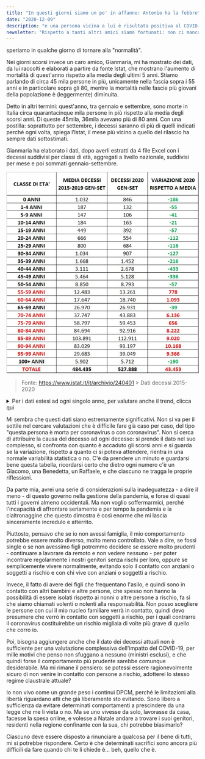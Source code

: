 ```yaml
---
title: "In questi giorni siamo un po' in affanno: Antonio ha la febbre"
date: "2020-12-09"
description: "e una persona vicina a lui è risultata positiva al COVID-19. Ieri mattina l'ho portato a fare il tampone, per fortuna è negativo,"
newsletter: "Rispetto a tanti altri amici siamo fortunati: non ci manca nulla e le restrizioni ci pesano solo relativamente. Tanti sono in grave difficoltà invece, di salute o economicamente. Spero nessuno se la prenda se oggi faccio delle considerazioni che per queste persone sarebbero forse un po' oziose."
---
```


speriamo in qualche giorno di tornare alla "normalità".

Nei giorni scorsi invece un caro amico, Gianmaria, mi ha mostrato dei dati, da lui raccolti e elaborati a partire da fonte Istat, che mostrano l'aumento di mortalità di quest'anno rispetto alla media degli ultimi 5 anni. Stiamo parlando di circa 45 mila persone in più, unicamente nella fascia sopra i 55 anni e in particolare sopra gli 80, mentre la mortalità nelle fascie più giovani della popolazione è (leggermente) diminuita.

Detto in altri termini: quest'anno, tra gennaio e settembre, sono morte in Italia circa quarantacinque mila persone in più rispetto alla media degli scorsi anni. Di queste 45mila, 36mila avevano più di 80 anni. Con una postilla: soprattutto per settembre, i decessi saranno di più di quelli indicati perché ogni volta, spiega l’Istat, il mese più vicino a quello del rilascio ha sempre dati sottostimati.

Gianmaria ha elaborato i dati, dopo averli estratti da 4 file Excel con i decessi suddivisi per classi di età, aggregati a livello nazionale, suddivisi per mese e poi sommati gennaio-settembre.

![Dati decessi 2015-2020](./decessi-short2015-2020.png)

> Fonte: https://www.istat.it/it/archivio/240401 > Dati decessi 2015-2020

<details class="m-p">
<summary>
Per i dati estesi ad ogni singolo anno, per valutare anche il trend, clicca qui
</summary>

![Dati decessi 2015-2020 estesi](./decessi2015-2020.png)

</details>

Mi sembra che questi dati siano estremamente significativi. Non si va per il sottile nel cercare valutazioni che è difficile fare già caso per caso, del tipo "questa persona è morta per coronavirus o con coronavirus". Non si cerca di attribuire la causa del decesso ad ogni decesso: si prende il dato nel suo complesso, si confronta con quanto è accaduto gli scorsi anni e si guarda se la variazione, rispetto a quanto ci si poteva attendere, rientra in una normale variabilità statistica o no. C'è da prendere un minuto e guardarsi bene questa tabella, ricordarsi certo che dietro ogni numero c'è un Giacomo, una Benedetta, un Raffaele, e che ciascuno ne tragga le proprie riflessioni.

Da parte mia, avrei una serie di considerazioni sulla inadeguatezza - a dire il meno - di questo governo nella gestione della pandemia, e forse di quasi tutti i governi almeno occidentali. Ma non voglio soffermarmici, perché l'incapacità di affrontare seriamente e per tempo la pandemia e la cialtronaggine che questo dimostra è così enorme che mi lascia sinceramente incredulo e atterrito.

Piuttosto, pensavo che se io non avessi famiglia, il mio comportamento potrebbe essere molto diverso, molto meno controllato. Vale a dire, se fossi single o se non avessimo figli potremmo decidere se essere molto prudenti - continuare a lavorare da remoto e non vedere nessuno - per poter incontrare regolarmente i nostri genitori senza rischi per loro, oppure se semplicemente vivere normalmente, evitando solo il contatto con anziani o soggetti a rischio e con chi vive con anziani o soggetti a rischio.

Invece, il fatto di avere dei figli che frequentano l'asilo, e quindi sono in contatto con altri bambini e altre persone, che spesso non hanno la possibilità di essere isolati rispetto ai nonni o altre persone a rischio, fa sì che siamo chiamati volenti o nolenti alla responsabilità. Non posso scegliere le persone con cui il mio nucleo familiare verrà in contatto, quindi devo presumere che verrò in contatto con soggetti a rischio, per i quali contrarre il coronavirus costituirebbe un rischio migliaia di volte più grave di quello che corro io.

Poi, bisogna aggiungere anche che il dato dei decessi attuali non è sufficiente per una valutazione complessiva dell'impatto del COVID-19, per mille motivi che penso non sfuggano a nessuno (ministri esclusi), e che quindi forse il comportamento più prudente sarebbe comunque desiderabile. Ma mi rimane il pensiero: se potessi essere ragionevolmente sicuro di non venire in contatto con persone a rischio, adotterei lo stesso regime claustrale attuale?

Io non vivo come un grande peso i continui DPCM, perché le limitazioni alla libertà riguardano atti che già liberamente sto evitando. Sono libero a sufficienza da evitare determinati comportamenti a prescindere da una legge che me li vieta o no. Ma se uno vivesse da solo, lavorasse da casa, facesse la spesa online, e volesse a Natale andare a trovare i suoi genitori, residenti nella regione confinante con la sua, chi potrebbe biasimarlo?

Ciascuno deve essere disposto a rinunciare a qualcosa per il bene di tutti, mi si potrebbe rispondere. Certo è che determinati sacrifici sono ancora più difficili da fare quando chi te li chiede è... beh, quello che è.
